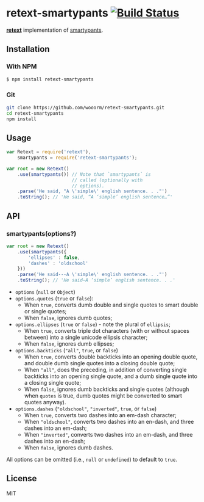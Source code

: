 # retext-smartypants [![Build Status](https://travis-ci.org/wooorm/retext-smartypants.png)](https://travis-ci.org/wooorm/retext-smartypants)

**[retext](https://github.com/wooorm/retext "Retext")** implementation of [smartypants](http://daringfireball.net/projects/smartypants/ "SmartyPants").

## Installation

### With NPM

```sh
$ npm install retext-smartypants
```

### Git

```sh
git clone https://github.com/wooorm/retext-smartypants.git
cd retext-smartypants
npm install
```

## Usage

```js
var Retext = require('retext'),
    smartypants = require('retext-smartypants');

var root = new Retext()
    .use(smartypants()) // Note that `smartypants` is
                        // called (optionally with
                        // options).
    .parse('He said, "A \'simple\' english sentence. . ."')
    .toString(); // 'He said, “A ‘simple’ english sentence…”'
```

## API
### smartypants(options?)

```js
var root = new Retext()
    .use(smartypants({
        'ellipses' : false,
        'dashes' : 'oldschool'
    }))
    .parse('He said---A \'simple\' english sentence. . ."')
    .toString(); // 'He said—A ‘simple’ english sentence. . .'
```

- `options` (`null` or `Object`)
- `options.quotes` (`true` or `false`):
  - When `true`, converts dumb double and single quotes to smart double or single quotes;
  - When `false`, ignores dumb quotes;
- `options.ellipses` (`true` or `false`) - note the plural of `ellipsis`;
  - When `true`, converts triple dot characters (with or without spaces between) into a single unicode ellipsis character;
  - When `false`, ignores dumb ellipses;
- `options.backticks` (`"all"`, `true`, or `false`)
  - When `true`, converts double backticks into an opening double quote, and double dumb single quotes into a closing double quote;
  - When `"all"`, does the preceding, in addition of converting single backticks into an opening single quote, and a dumb single quote into a closing single quote;
  - When `false`, ignores dumb backticks and single quotes (although when `quotes` is true, dumb quotes might be converted to smart quotes anyway).
- `options.dashes` (`"oldschool"`, `"inverted"`, `true`, or `false`)
  - When `true`, converts two dashes into an em-dash character;
  - When `"oldschool"`, converts two dashes into an en-dash, and three dashes into an em-dash;
  - When `"inverted"`, converts two dashes into an em-dash, and three dashes into an en-dash;
  - When `false`, ignores dumb dashes.

All options can be omitted (i.e., `null` or `undefined`) to default to `true`.

## License

  MIT

